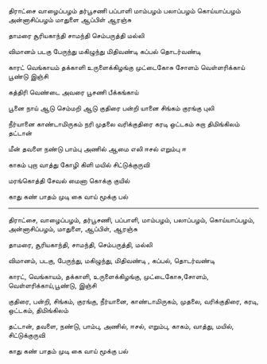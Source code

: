 திராட்சை 
வாழைப்பழம் 
தர்பூசணி 
பப்பாளி 
மாம்பழம் 
பலாப்பழம் 
கொய்யாப்பழம் 
அன்னாசிப்பழம் 
மாதுளை 
ஆப்பிள்
ஆரஞ்சு 

தாமரை 
சூரியகாந்தி 
சாமந்தி 
செம்பருத்தி 
மல்லி 

விமானம் 
படகு 
பேருந்து 
மகிழுந்து 
மிதிவண்டி 
கப்பல் 
தொடர்வண்டி 

காரட் 
வெங்காயம் 
தக்காளி 
உருளைக்கிழங்கு 
முட்டைகோசு 
சோளம் 
வெள்ளரிக்காய் 
பூண்டு 
இஞ்சி 

கத்திரி 
வெண்டை 
அவரை 
பூசணி
பீக்கங்காய் 



பூனை 
நாய் 
ஆடு 
செம்மறி ஆடு 
குதிரை 
பன்றி 
யானை 
சிங்கம் 
குரங்கு 
புலி 


நீர்யானை 
காண்டாமிருகம் 
நரி 
முதலை 
வரிக்குதிரை 
கரடி 
ஒட்டகம் 
சுறா 
திமிங்கிலம் 
தட்டான்


மீன் 
தவளை 
நண்டு 
பாம்பு 
அணில் 
ஆமை 
எலி 
ஈசல் 
எறும்பு 
ஈ 

காகம் 
புறா 
வாத்து 
கோழி 
கிளி 
மயில் 
சிட்டுக்குருவி 

மரங்கொத்தி
சேவல் 
மைனா 
கொக்கு 
குயில் 

காது 
கண் 
பாதம் 
முடி 
கை 
வாய் 
மூக்கு 
பல் 


--------------------------------------

திராட்சை, வாழைப்பழம், தர்பூசணி, பப்பாளி, மாம்பழம், பலாப்பழம், கொய்யாப்பழம், அன்னாசிப்பழம், மாதுளை, ஆப்பிள், ஆரஞ்சு 

தாமரை, சூரியகாந்தி, சாமந்தி, செம்பருத்தி, மல்லி 

விமானம், படகு, பேருந்து, மகிழுந்து, மிதிவண்டி , கப்பல், தொடர்வண்டி 

காரட், வெங்காயம், தக்காளி, உருளைக்கிழங்கு, முட்டைகோசு,சோளம், வெள்ளரிக்காய்,பூண்டு, இஞ்சி 



குதிரை, பன்றி, சிங்கம், குரங்கு, நீர்யானை, காண்டாமிருகம், முதலை, வரிக்குதிரை, கரடி, ஒட்டகம், திமிங்கிலம் 

தட்டான், தவளை, நண்டு, பாம்பு, அணில், ஈசல், எறும்பு, காகம், வாத்து, மயில், சிட்டுக்குருவி 

காது 
கண் 
பாதம் 
முடி 
கை 
வாய் 
மூக்கு 
பல் 
